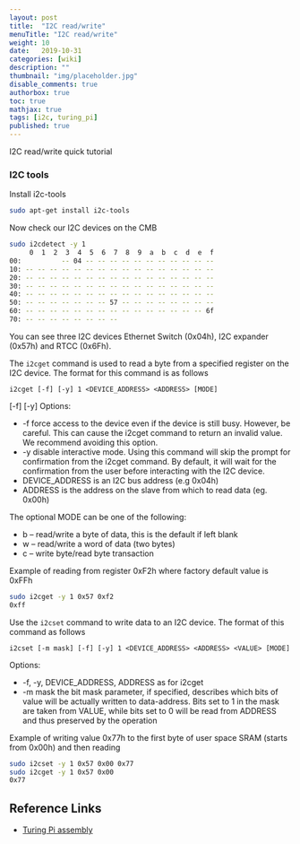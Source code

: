 ```yaml
---
layout: post
title:  "I2C read/write"
menuTitle: "I2C read/write"
weight: 10
date:   2019-10-31
categories: [wiki]
description: ""
thumbnail: "img/placeholder.jpg"
disable_comments: true
authorbox: true
toc: true
mathjax: true
tags: [i2c, turing_pi]
published: true
---
```


I2C read/write quick tutorial

<!--more-->

### I2C tools

Install i2c-tools

```bash
sudo apt-get install i2c-tools
```
Now check our I2C devices on the CMB

```bash
sudo i2cdetect -y 1
     0  1  2  3  4  5  6  7  8  9  a  b  c  d  e  f
00:          -- 04 -- -- -- -- -- -- -- -- -- -- --
10: -- -- -- -- -- -- -- -- -- -- -- -- -- -- -- --
20: -- -- -- -- -- -- -- -- -- -- -- -- -- -- -- --
30: -- -- -- -- -- -- -- -- -- -- -- -- -- -- -- --
40: -- -- -- -- -- -- -- -- -- -- -- -- -- -- -- --
50: -- -- -- -- -- -- -- 57 -- -- -- -- -- -- -- --
60: -- -- -- -- -- -- -- -- -- -- -- -- -- -- -- 6f
70: -- -- -- -- -- -- -- --
```

You can see three I2C devices Ethernet Switch (0x04h), I2C expander (0x57h) and RTCC (0x6Fh).

The `i2cget` command is used to read a byte from a specified register on the I2C device. The format for this command is as follows

```
i2cget [-f] [-y] 1 <DEVICE_ADDRESS> <ADDRESS> [MODE]
```

[-f] [-y] Options:

- -f force access to the device even if the device is still busy. However, be careful. This can cause the i2cget command to return an invalid value. We recommend avoiding this option.
- -y disable interactive mode. Using this command will skip the prompt for confirmation from the i2cget command. By default, it will wait for the confirmation from the user before interacting with the I2C device.
- DEVICE_ADDRESS is an I2C bus address (e.g 0x04h)
- ADDRESS is the address on the slave from which to read data (eg. 0x00h)

The optional MODE can be one of the following:

- b – read/write a byte of data, this is the default if left blank
- w – read/write a word of data (two bytes)
- c – write byte/read byte transaction

Example of reading from register 0xF2h where factory default value is 0xFFh

```bash
sudo i2cget -y 1 0x57 0xf2
0xff
```

Use the `i2cset` command to write data to an I2C device. The format of this command as follows

```
i2cset [-m mask] [-f] [-y] 1 <DEVICE_ADDRESS> <ADDRESS> <VALUE> [MODE]
```

Options:

- -f, -y, DEVICE_ADDRESS, ADDRESS as for i2cget
- -m mask the bit mask parameter, if specified, describes which bits of value will be actually written to data-address. Bits set to 1 in the mask are taken from VALUE, while bits set to 0 will be read from ADDRESS and thus preserved by the operation

Example of writing value 0x77h to the first byte of user space SRAM (starts from 0x00h) and then reading

```bash
sudo i2cset -y 1 0x57 0x00 0x77
sudo i2cget -y 1 0x57 0x00
0x77
```

## Reference Links
- [Turing Pi assembly](/turing_pi/children/cluster_assembly/)
